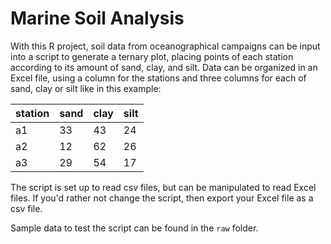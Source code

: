# Marine Soil Analysis

With this R project, soil data from oceanographical campaigns can be input into a script to generate a ternary plot, placing points of each station according to its amount of sand, clay, and silt. 
Data can be organized in an Excel file, using a column for the stations and three columns for each of sand, clay or silt like in this example: 

| station  | sand | clay  | silt |
| ------------- | ------------- | ------------- | ------------- |
| a1  | 33  | 43  | 24  |
| a2  | 12  | 62  | 26  |
| a3  | 29  | 54  | 17  |

The script is set up to read csv files, but can be manipulated to read Excel files. If you'd rather not change the script, then export your Excel file as a csv file. 

Sample data to test the script can be found in the `raw` folder.